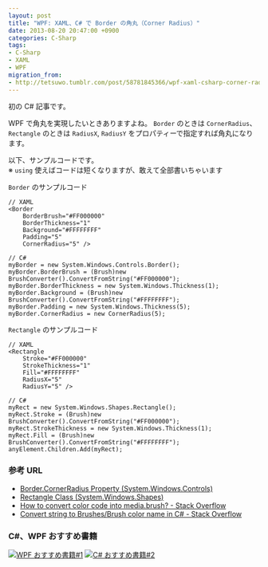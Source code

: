 ```yaml
---
layout: post
title: "WPF: XAML、C# で Border の角丸（Corner Radius）"
date: 2013-08-20 20:47:00 +0900
categories: C-Sharp
tags:
- C-Sharp
- XAML
- WPF
migration_from: 
- http://tetsuwo.tumblr.com/post/58781845366/wpf-xaml-csharp-corner-radius
---
```


初の C# 記事です。

WPF で角丸を実現したいときありますよね。
`Border` のときは `CornerRadius`、`Rectangle` のときは `RadiusX`, `RadiusY` をプロパティーで指定すれば角丸になります。

以下、サンプルコードです。  
※ `using` 使えばコードは短くなりますが、敢えて全部書いちゃいます

`Border` のサンプルコード

    // XAML
    <Border 
        BorderBrush="#FF000000" 
        BorderThickness="1" 
        Background="#FFFFFFFF" 
        Padding="5" 
        CornerRadius="5" />

    // C#
    myBorder = new System.Windows.Controls.Border();
    myBorder.BorderBrush = (Brush)new BrushConverter().ConvertFromString("#FF000000");
    myBorder.BorderThickness = new System.Windows.Thickness(1);
    myBorder.Background = (Brush)new BrushConverter().ConvertFromString("#FFFFFFFF");
    myBorder.Padding = new System.Windows.Thickness(5);
    myBorder.CornerRadius = new CornerRadius(5);


`Rectangle` のサンプルコード

<!-- more -->

    // XAML
    <Rectangle 
        Stroke="#FF000000" 
        StrokeThickness="1" 
        Fill="#FFFFFFFF" 
        RadiusX="5" 
        RadiusY="5" />

    // C#
    myRect = new System.Windows.Shapes.Rectangle();
    myRect.Stroke = (Brush)new BrushConverter().ConvertFromString("#FF000000");
    myRect.StrokeThickness = new System.Windows.Thickness(1);
    myRect.Fill = (Brush)new BrushConverter().ConvertFromString("#FFFFFFFF");
    anyElement.Children.Add(myRect);


### 参考 URL

- [Border.CornerRadius Property (System.Windows.Controls)](http://msdn.microsoft.com/en-us/library/system.windows.controls.border.cornerradius.aspx)
- [Rectangle Class (System.Windows.Shapes)](http://msdn.microsoft.com/en-us/library/System.Windows.Shapes.Rectangle.aspx)
- [How to convert color code into media.brush? - Stack Overflow](http://stackoverflow.com/questions/6808739/how-to-convert-color-code-into-media-brush)
- [Convert string to Brushes/Brush color name in C# - Stack Overflow](http://stackoverflow.com/questions/372693/convert-string-to-brushes-brush-color-name-in-c-sharp)


### C#、WPF おすすめ書籍

<a href="https://www.amazon.co.jp/gp/product/4798114200/t5o-22/ref=nosim"><img src="https://ws-fe.amazon-adsystem.com/widgets/q?_encoding=UTF8&ASIN=4798114200&Format=_SL110_&ID=AsinImage&MarketPlace=JP&ServiceVersion=20070822&WS=1&tag=t5o-22" alt="WPF おすすめ書籍#1"></a>
<a href="https://www.amazon.co.jp/gp/product/4822298477/t5o-22/ref=nosim"><img src="https://ws-fe.amazon-adsystem.com/widgets/q?_encoding=UTF8&ASIN=4822298477&Format=_SL110_&ID=AsinImage&MarketPlace=JP&ServiceVersion=20070822&WS=1&tag=t5o-22" alt="C# おすすめ書籍#2"></a>
